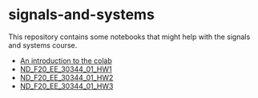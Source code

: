 # signals-and-systems

This repository contains some notebooks that might help with the signals and systems course. 

* [An introduction to the colab](https://github.com/russellizadi/signals-and-systems/blob/master/colab-notebooks/Welcome_To_Colaboratory.ipynb)
* [ND_F20_EE_30344_01_HW1](https://github.com/russellizadi/signals-and-systems/blob/master/colab-notebooks/ND_F20_EE_30344_01_HW1.ipynb)
* [ND_F20_EE_30344_01_HW2](https://github.com/russellizadi/signals-and-systems/blob/master/colab-notebooks/ND_F20_EE_30344_01_HW2.ipynb)
* [ND_F20_EE_30344_01_HW3](https://github.com/russellizadi/signals-and-systems/blob/master/colab-notebooks/ND_F20_EE_30344_01_HW3.ipynb)
